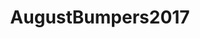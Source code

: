 ---
title: AugustBumpers2017
crosslinks:
- JUSTNOMIL
- ttcafterloss
- predaddit
- xkcd
- CautiousBB
- clothdiaps
- namenerds
- snackexchange
- May2017Bumpers
- teenmom
- FitMama
- JulyBumpers2017
---